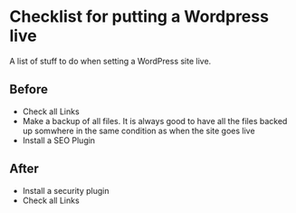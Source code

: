 # Checklist for putting a Wordpress live

A list of stuff to do when setting a WordPress site live.

## Before
+ Check all Links
+ Make a backup of all files. It is always good to have all the files backed up somwhere in the same condition as when the site goes live
+ Install a SEO Plugin

## After
+ Install a security plugin
+ Check all Links